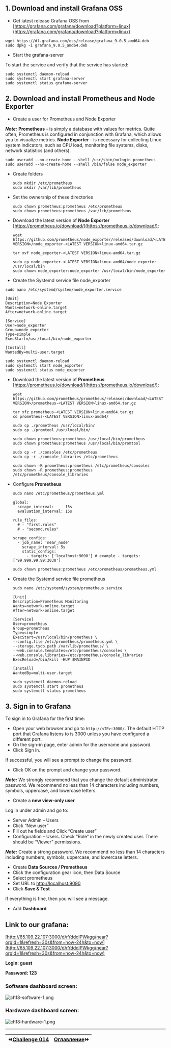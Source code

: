 ## 1. Download and install Grafana OSS

- Get latest release Grafana OSS from [https://grafana.com/grafana/download?platform=linux](https://grafana.com/grafana/download?platform=linux)

```
wget https://dl.grafana.com/oss/release/grafana_9.0.5_amd64.deb
sudo dpkg -i grafana_9.0.5_amd64.deb
```

- Start the grafana-server

To start the service and verify that the service has started:

```
sudo systemctl daemon-reload
sudo systemctl start grafana-server
sudo systemctl status grafana-server
```

## 2. Download and install Prometheus and Node Exporter

- Create a user for Prometheus and Node Exporter

***Note:***
**Prometheus** - is simply a database with values for metrics. Quite often, Prometheus is configured in conjunction with Grafana, which allows you to visualize metrics.
**Node Exporter** - is necessary for collecting Linux system indicators, such as CPU load, monitoring file systems, disks, network statistics (and others).

```
sudo useradd --no-create-home --shell /usr/sbin/nologin prometheus
sudo useradd --no-create-home --shell /bin/false node_exporter
```

- Create folders
    
    ```
    sudo mkdir /etc/prometheus
    sudo mkdir /var/lib/prometheus
    ```
    

- Set the ownership of these directories
    
    ```
    sudo chown prometheus:prometheus /etc/prometheus
    sudo chown prometheus:prometheus /var/lib/prometheus
    ```
    

- Download the latest version of **Node Exporter** [https://prometheus.io/download/](https://prometheus.io/download/):
    
    ```
    wget https://github.com/prometheus/node_exporter/releases/download/<LATEST VERSION>/node_exporter-<LATEST VERSION>linux-amd64.tar.gz
    
    tar xvf node_exporter-<LATEST VERSION>linux-amd64.tar.gz
    
    sudo cp node_exporter-<LATEST VERSION>linux-amd64/node_exporter /usr/local/bin
    sudo chown node_exporter:node_exporter /usr/local/bin/node_exporter
    ```
    

- Create the Systemd service file node_exporter

```
sudo nano /etc/systemd/system/node_exporter.service
```

```
[Unit]
Description=Node Exporter
Wants=network-online.target
After=network-online.target

[Service]
User=node_exporter
Group=node_exporter
Type=simple
ExecStart=/usr/local/bin/node_exporter

[Install]
WantedBy=multi-user.target
```

```
sudo systemctl daemon-reload
sudo systemctl start node_exporter
sudo systemctl status node_exporter
```

- Download the latest version of **Prometheus** [https://prometheus.io/download/](https://prometheus.io/download/):
    
    ```
    wget https://github.com/prometheus/prometheus/releases/download/<LATEST VERSION>/prometheus-<LATEST VERSION>linux-amd64.tar.gz
    
    tar xfz prometheus-<LATEST VERSION>linux-amd64.tar.gz
    cd prometheus-<LATEST VERSION>linux-amd64/
    
    sudo cp ./prometheus /usr/local/bin/
    sudo cp ./promtool /usr/local/bin/
    
    sudo chown prometheus:prometheus /usr/local/bin/prometheus
    sudo chown prometheus:prometheus /usr/local/bin/promtool
    
    sudo cp -r ./consoles /etc/prometheus
    sudo cp -r ./console_libraries /etc/prometheus
    
    sudo chown -R prometheus:prometheus /etc/prometheus/consoles
    sudo chown -R prometheus:prometheus /etc/prometheus/console_libraries
    ```
    

- Configure **Prometheus**
    
    ```
    sudo nano /etc/prometheus/prometheus.yml
    ```
    
    ```
    global:
      scrape_interval:     15s
      evaluation_interval: 15s
    
    rule_files:
      # - "first.rules"
      # - "second.rules"
    
    scrape_configs:
      - job_name: 'near_node'
        scrape_interval: 5s
        static_configs:
          - targets: ['localhost:9090'] # example - targets: ['99.999.99.99:3030']
    ```
    
    ```
    sudo chown prometheus:prometheus /etc/prometheus/prometheus.yml
    ```
    

- Create the Systemd service file prometheus
    
    ```
    sudo nano /etc/systemd/system/prometheus.service
    ```
    
    ```
    [Unit]
    Description=Prometheus Monitoring
    Wants=network-online.target
    After=network-online.target
    
    [Service]
    User=prometheus
    Group=prometheus
    Type=simple
    ExecStart=/usr/local/bin/prometheus \
    --config.file /etc/prometheus/prometheus.yml \
    --storage.tsdb.path /var/lib/prometheus/ \
    --web.console.templates=/etc/prometheus/consoles \
    --web.console.libraries=/etc/prometheus/console_libraries
    ExecReload=/bin/kill -HUP $MAINPID
    
    [Install]
    WantedBy=multi-user.target
    ```
    
    ```
    sudo systemctl daemon-reload
    sudo systemctl start prometheus
    sudo systemctl status prometheus
    ```
    

## 3. Sign in to Grafana

To sign in to Grafana for the first time:

- Open your web browser and go to `http://<IP>:3000/`. The default HTTP port that Grafana listens to is 3000 unless you have configured a different port.
- On the sign-in page, enter admin for the username and password.
- Click Sign in.

If successful, you will see a prompt to change the password.

- Click OK on the prompt and change your password.

***Note:*** We strongly recommend that you change the default administrator password. We recommend no less than 14 characters including numbers, symbols, uppercase, and lowercase letters.

- Create a **new view-only user**

Log in under admin and go to:

- Server Admin – Users
- Click “New user”
- Fill out he fields and Click “Create user”
- Configuration – Users. Check “Role” in the newly created user. There should be “Viewer” permissions.

***Note:*** Create a strong password. We recommend no less than 14 characters including numbers, symbols, uppercase, and lowercase letters.

- Create **Data Sources / Prometheus**
- Click the configuration gear icon, then Data Source
- Select prometheus
- Set URL to [http://localhost:9090](http://localhost:9090/)
- Click **Save & Test**

If everything is fine, then you will see a message.

- Add **Dashboard**

## Link to our grafana:

[http://65.109.22.107:3000/d/rYdddlPWkgg/near?orgId=1&refresh=30s&from=now-24h&to=now](http://65.109.22.107:3000/d/rYdddlPWkgg/near?orgId=1&refresh=30s&from=now-24h&to=now)

**Login: guest**

**Password: 123**

### Software dashboard screen:

![ch18-software-1.png](https://github.com/BTCSecure/stakewars-3/blob/main/images/challenge-018/ch18-software-1.png)

### Hardware dashboard screen:

![ch18-hardware-1.png](https://github.com/BTCSecure/stakewars-3/blob/main/images/challenge-018/ch18-hardware-1.png)
***
⏪[Challenge 014](https://github.com/BTCSecure/stakewars-3/blob/main/challenge-014.md)     | [Оглавление](https://github.com/BTCSecure/stakewars-3)⏩
:---|---:

